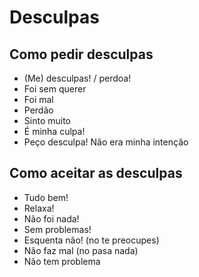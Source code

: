 # Desculpas

## Como pedir desculpas

* (Me) desculpas! / perdoa!
* Foi sem querer
* Foi mal
* Perdão
* Sinto muito
* É minha culpa!
* Peço desculpa! Não era minha intenção

## Como aceitar as desculpas

* Tudo bem!
* Relaxa!
* Não foi nada!
* Sem problemas!
* Esquenta não! (no te preocupes)
* Não faz mal (no pasa nada)
* Não tem problema
